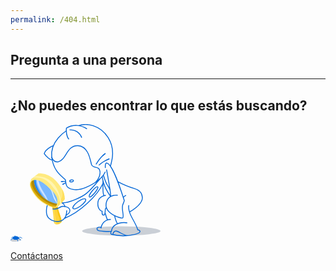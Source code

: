 ```yaml
---
permalink: /404.html
---
```

<h2>Pregunta a una persona</h2>
<hr>
<h2>¿No puedes encontrar lo que estás buscando?</h2>
<svg class="position-relative position-md-absolute right-n8 right-lg-8 top-lg-3" width="240px" xmlns="http://www.w3.org/2000/svg" viewBox="0 0 518.6 406.73"><g data-name="Layer 2"><g id="Layer_5" data-name="Layer 5"><ellipse cx="383.17" cy="369.46" rx="135.42" ry="16.07" style="fill:#cacfd6"></ellipse><path d="M37.2,399.86c0,2.37-5.37,3.88-11.75,4.2-.8,1.61-8,2.67-11,2.67C4.83,406.73,1,405,1,401.56s7.82-6.2,17.46-6.2S37.2,396.44,37.2,399.86Z" style="fill:#cacfd6"></path><path d="M143.92,281.81c1.81,9.57,6.21,49.92,6.47,56.9s8.53,9.05,14.74,7.76,12-8.33,12.4-11.38-14.89-45.84-15.83-51.72S143.92,281.81,143.92,281.81Z" style="fill:#ffd33d"></path><path d="M161.7,283.37a2.85,2.85,0,0,0-1.25-1.89c-3.72,7.66,3.41,23.7,4.1,30.94.5,5.19,3.64,7.34,4.91,11.94,1,3.66-.55,6.28.94,10a31.71,31.71,0,0,0,3.88,6.26c1.86-2.07,3.09-4.19,3.25-5.54C177.89,332,162.64,289.25,161.7,283.37Z" style="fill:#f9c513"></path><path d="M153.38,344.41a11.86,11.86,0,0,0,5,2.12c-.48-4.14-1-8.27-1.35-12.43-.64-7.93-2.45-14.05-4.37-21.63-2.28-9.06,1.28-22.79-5.76-29.84a2.45,2.45,0,0,1-.72-1.33l-.92.2C149.47,302.17,150.89,323.38,153.38,344.41Z" style="fill:#ffdf5d"></path><path d="M159,293a19.71,19.71,0,0,0,4.63-2.76,69.71,69.71,0,0,1-1.91-6.91c-.95-5.89-17.78-1.56-17.78-1.56.45,2.37,1.06,6.62,1.72,11.77C150,293.59,154.58,294.86,159,293Z" style="fill:#dbab09"></path><path d="M83.21,191.25c-1.41.23-10.64-3.83-14.89,12.37s19.51,51.52,43.93,66.81c24.66,15.43,40.79,19.51,46.48,15.73,5.1-8.31,4.88-14,4.88-14s-34-14.65-51.68-30.48C93.52,225.21,83.21,191.25,83.21,191.25Z" style="fill:#dbab09;stroke:#ffea7f;stroke-miterlimit:10;stroke-width:2.5px"></path><path d="M110.23,258.74c14.48,11.6,35.06,22.76,53.38,22.74,3.62-6.92,0-9.34,0-9.34s-34-14.65-51.68-30.48c-18.41-16.45-28.72-50.41-28.72-50.41-1,.17-6.12-1.9-10.47,3C70.82,220.26,91.37,243.62,110.23,258.74Z" style="fill:#b08800"></path><path d="M192.9,23.26s-57.09,34.68-50.3,91.31c6,49.64,36.15,66.44,46.89,77.58,3.08,6.49-.7,19.08,9.17,26.63s32.14,13.23,61.56.51,56.06-29.82,67.6-54.47" style="fill:none;stroke:#0366d6;stroke-miterlimit:10;stroke-width:3px"></path><path d="M202,52.3s-10.83-9.67-8.84-37.39a2.22,2.22,0,0,1,1.1-1.76c23.2-13.26,49-10.74,70.16,3.37" style="fill:none;stroke:#0366d6;stroke-miterlimit:10;stroke-width:3px"></path><path d="M236.06,5.22C262.59-4,309.23,1.88,337.36,46.34c24.65,39,14.43,77.55,8.32,98.32" style="fill:none;stroke:#0366d6;stroke-miterlimit:10;stroke-width:3px"></path><path d="M203.93,19.65s16.43,0,26.13,6.68c11.74,8.09,16.16,20.8,16.16,20.8" style="fill:none;stroke:#0366d6;stroke-miterlimit:10;stroke-width:3px"></path><path d="M148.76,74.46s-26.39,9.14-32.15,27.43c7,11.53,21.41,22,27.49,22.16" style="fill:none;stroke:#0366d6;stroke-miterlimit:10;stroke-width:3px"></path><path d="M142.48,113.44s3.61,19,22.59,17.05c28.31-7.16,29.24-57.72,68.06-56,37.09,1.62,42.8,51.75,47.11,65.77,3,9.78,16.49,8,22.51,11.73,10.11,6.35,10.11,29.3-8.74,49.35" style="fill:none;stroke:#0366d6;stroke-miterlimit:10;stroke-width:3px"></path><path d="M332.09,156.9s15,82.09,14.35,93.44" style="fill:none;stroke:#0366d6;stroke-miterlimit:10;stroke-width:3px"></path><path d="M370.63,245.84s-29.95-4.67-38.54,22.2,15.19,42.07,27.64,48.29c6.55,3.28,25.37,10.51,28.26,7.79,5.43-7.16-3.68-24.71-.59-42.84.78-4.54,6-13.45,6-17-13.88-42.95-40.28-125.12-59.87-129.63-7.52-1.73-5.66,16.81-5.66,16.81" style="fill:none;stroke:#0366d6;stroke-miterlimit:10;stroke-width:3px"></path><path d="M317,181.44s3.88,25.34,13.06,42.32,16.43,26.58,16.43,26.58" style="fill:none;stroke:#0366d6;stroke-miterlimit:10;stroke-width:3px"></path><path d="M321.17,176.08s7.46,25.2,13.42,34.37a145.35,145.35,0,0,1,9.29,16.36" style="fill:none;stroke:#0366d6;stroke-miterlimit:10;stroke-width:3px"></path><path d="M320.14,196.63s-1.83,42.27,2.64,49.62" style="fill:none;stroke:#0366d6;stroke-miterlimit:10;stroke-width:3px"></path><path d="M329.55,246.25s-26.16,1.83-27.53,26.61S317,301.31,317,301.31s-2.57,12.39,4.33,13.31,5.8-16.72,6.54-20.77a8.56,8.56,0,0,1,3.88-5.43" style="fill:none;stroke:#0366d6;stroke-miterlimit:10;stroke-width:3px"></path><path d="M371.09,199.22s29.15,15.41,56,23.24,28.14,23.45,28.78,31.15-4.43,27.15-44.56,50.17" style="fill:none;stroke:#0366d6;stroke-miterlimit:10;stroke-width:3px"></path><path d="M327.61,308s4.5,17.47,8,22.9" style="fill:none;stroke:#0366d6;stroke-miterlimit:10;stroke-width:3px"></path><path d="M359.73,316.33s5,21.14,9.64,27" style="fill:none;stroke:#0366d6;stroke-miterlimit:10;stroke-width:3px"></path><path d="M346.8,329.59a41.34,41.34,0,0,0-14.71,2.83s-16.35,6.6-19.23,27.95" style="fill:none;stroke:#0366d6;stroke-miterlimit:10;stroke-width:3px"></path><path d="M313.56,356.51s-13.67-2-14.45,3.86.47,8.93,22.17,10.1,28.29,0,28.29,0" style="fill:none;stroke:#0366d6;stroke-miterlimit:10;stroke-width:3px"></path><path d="M403.67,341.35a57.23,57.23,0,0,0-19.94-.39c-34.16,5.05-34.16,27.56-34.16,27.56s-5.69,7.77-.77,12.43a159,159,0,0,0,61.33,3.88c33-4.66,38-9.45,37.65-13.85s-7.93-5.9-7.93-5.9-2.4-10.22-19.23-40.36-11.41-44.27-11.41-44.27" style="fill:none;stroke:#0366d6;stroke-miterlimit:10;stroke-width:3px"></path><path d="M353.51,382.15s2.8-12.65,11-12.65,29.87,17.38,40.49,15.95" style="fill:none;stroke:#0366d6;stroke-miterlimit:10;stroke-width:3px"></path><path d="M309.49,189.18s-30.69,37.39-47.69,50.94c-15.05,12-60.2,33.28-84.27,32" style="fill:none;stroke:#0366d6;stroke-miterlimit:10;stroke-width:3px"></path><path d="M187.77,285.77s.78-8.41-10.24-13.69" style="fill:none;stroke:#0366d6;stroke-miterlimit:10;stroke-width:3px"></path><path d="M191.91,315.31c7.18-4.25,15.13-11.53,13.18-18.83-3.16-11.8-23.24-13.83-30.65-10.71-9.22,3.89-10.83,10.72-28.8,7.81" style="fill:none;stroke:#0366d6;stroke-miterlimit:10;stroke-width:3px"></path><path d="M127.16,280.45s-9.9,30.5,5.92,45.45c16.14,15.27,61.21,20.63,61.2-27.57" style="fill:none;stroke:#0366d6;stroke-miterlimit:10;stroke-width:3px"></path><path d="M175.32,198.57c5.76-.65,15.5-.65,15.5-.65" style="fill:none;stroke:#0366d6;stroke-miterlimit:10;stroke-width:3px"></path><line x1="180.45" y1="208.08" x2="190.82" y2="202.95" style="fill:none;stroke:#0366d6;stroke-miterlimit:10;stroke-width:3px"></line><path d="M295.63,139.3c7.55-12.7,22.25-31.34,32-37.48" style="fill:none;stroke:#0366d6;stroke-miterlimit:10;stroke-width:3px"></path><path d="M305.37,142.27c5.29-4.87,15.8-14.22,35.78-22.06" style="fill:none;stroke:#0366d6;stroke-miterlimit:10;stroke-width:3px"></path><path d="M186.69,325.8c51.66-20.24,113.43-76.49,134.25-123.21" style="fill:none;stroke:#0366d6;stroke-miterlimit:10;stroke-width:3px"></path><ellipse cx="237.8" cy="275.53" rx="27.12" ry="8.66" transform="translate(-117.06 194.69) rotate(-36.37)" style="fill:none;stroke:#0366d6;stroke-miterlimit:10;stroke-width:3px"></ellipse><ellipse cx="287" cy="234.24" rx="22.62" ry="5.51" transform="translate(-76.62 305.08) rotate(-50.24)" style="fill:none;stroke:#0366d6;stroke-miterlimit:10;stroke-width:3px"></ellipse><ellipse cx="211.18" cy="196.36" rx="6.49" ry="3.48" transform="translate(-26.64 33.29) rotate(-8.48)" style="fill:none;stroke:#0366d6;stroke-miterlimit:10;stroke-width:3px"></ellipse><path d="M81.8,191.48S77.29,216.79,106.89,247c17.77,18.13,38.66,26.73,55.18,28.42,2.36-10.8,8.36-32.57-41.26-70C98.2,188.35,81.8,191.48,81.8,191.48Z" style="fill:#79b8ff"></path><path d="M113.34,233.44a126.89,126.89,0,0,1-17.09-39.58,50.66,50.66,0,0,0-5.58-1.08c1,25,18.7,45.33,32.52,66.28,2.2,1.39,4.4,2.63,6.61,3.8A243.42,243.42,0,0,0,113.34,233.44Z" style="fill:#c8e1ff"></path><path d="M87.23,191.32a24.34,24.34,0,0,0-5.43.16s-4.51,25.3,25.09,55.51c1.29,1.32,2.61,2.57,3.93,3.79C99.22,232.1,87.16,213.47,87.23,191.32Z" style="fill:#2188ff"></path><path d="M153.93,254.73c-5-8.36-5.32-18.19-10.2-26.44-7.84-13.25-22.34-20-29.67-33.46-1.32-.49-2.61-.93-3.83-1.28,6.64,16,24.93,23.35,31.59,39.39,3.86,9.29,5.26,19,10.11,28a119.75,119.75,0,0,0,7.1,11.4c.9.29,1.78.54,2.67.8A87.18,87.18,0,0,0,153.93,254.73Z" style="fill:#daedff"></path><path d="M68.32,203.62l2.8-13.2L96.3,170.55s36.38-3.91,65.6,30.76c25.47,30.22,24.58,44.25,25.64,58,0,0-18.72,24.65-29.89,28.26,7.4-22,10.3-34.8-22.44-66.09S77.83,185.18,68.32,203.62Z" style="fill:#ffea7f"></path><path d="M178.75,225.08c.47,10.69,2.66,21.7-2.37,31.37-3.59,6.91-9.84,11.23-12.22,19-1.08,3.53-1.47,7.08-2.82,10.32,11.17-6.71,26.2-26.5,26.2-26.5C186.81,249.78,187,240.13,178.75,225.08Z" style="fill:#ffdf5d"></path><path d="M389.9,253.67s4.18-5.22,9.62-7.42" style="fill:none;stroke:#0366d6;stroke-miterlimit:10;stroke-width:3px"></path><path d="M159.4,221.29c-7.51-13-18.33-25.17-31.76-32.3s-29.35-9.27-44.5-8.05l-5.23,4.13a51.11,51.11,0,0,1,17.74-.36c9.76,1.31,20.25,4.38,28.34,10.19,11.72,8.42,20.29,20.47,29.33,31.5,8.06,9.83,14.91,21,16.74,33.83a74.77,74.77,0,0,1,0,18.67c2-1.84,3.91-3.81,5.74-5.78C173.39,255,168.53,237.16,159.4,221.29Z" style="fill:#fff5b1"></path><path d="M320.08,108a48.4,48.4,0,0,1,7.53-6.17" style="fill:none;stroke:#0366d6;stroke-linecap:round;stroke-miterlimit:10;stroke-width:3px"></path><path d="M330.79,124.79c3.38-1.68,6.85-3.2,10.36-4.58" style="fill:none;stroke:#0366d6;stroke-linecap:round;stroke-miterlimit:10;stroke-width:3px"></path><path d="M175.32,198.57c1.86-.2,3.72-.32,5.59-.41" style="fill:none;stroke:#0366d6;stroke-linecap:round;stroke-miterlimit:10;stroke-width:3px"></path><path d="M180.45,208.08l3.65-1.8" style="fill:none;stroke:#0366d6;stroke-linecap:round;stroke-miterlimit:10;stroke-width:3px"></path><ellipse cx="18.39" cy="393.7" rx="11.22" ry="6.17" style="fill:#0366d6"></ellipse><path d="M1,401.38c.45-3.84,5.43-5.54,9-5.53" style="fill:none;stroke:#0366d6;stroke-miterlimit:10;stroke-width:2px"></path><path d="M21.25,398.3s4.54.9,4.2,7" style="fill:none;stroke:#0366d6;stroke-miterlimit:10;stroke-width:2px"></path><path d="M26.67,395.36a10.33,10.33,0,0,1,5.14,1.7,7.12,7.12,0,0,1,3,4.74" style="fill:none;stroke:#0366d6;stroke-miterlimit:10;stroke-width:2px"></path><path d="M28.26,392.65s1.13-1.69,5.47-1.41a7.41,7.41,0,0,1,6.05,4.12" style="fill:none;stroke:#0366d6;stroke-miterlimit:10;stroke-width:2px"></path><path d="M2.93,393.7a9.52,9.52,0,0,1,4.24-3,13.51,13.51,0,0,1,5.8.2" style="fill:none;stroke:#0366d6;stroke-miterlimit:10;stroke-width:2px"></path><path d="M18.27,388.53s-1.53-2.08-3.58-1.7c-1.5.28-1.72,4-1.72,4" style="fill:none;stroke:#0366d6;stroke-miterlimit:10;stroke-width:2px"></path></g></g></svg>

<a id="contact-us" class="btn-mktg" href="https://support.github.com/contact">Contáctanos</a>
